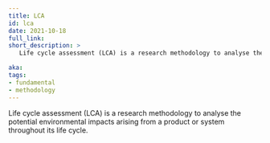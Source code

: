 ```yaml
---
title: LCA
id: lca
date: 2021-10-18
full_link: 
short_description: >
   Life cycle assessment (LCA) is a research methodology to analyse the potential environmental impacts arising from a product or system throughout its life cycle.

aka: 
tags:
- fundamental
- methodology
---
```

Life cycle assessment (LCA) is a research methodology to analyse the potential environmental impacts arising from a product or system throughout its life cycle.

<!--more-->